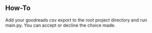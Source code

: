 ## How-To
Add your goodreads csv export to the root project directory and run main.py. You can accept or decline the choice made.